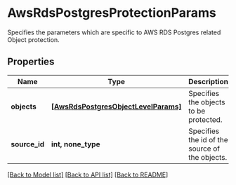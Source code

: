 # AwsRdsPostgresProtectionParams

Specifies the parameters which are specific to AWS RDS Postgres related Object protection.

## Properties
Name | Type | Description | Notes
------------ | ------------- | ------------- | -------------
**objects** | [**[AwsRdsPostgresObjectLevelParams]**](AwsRdsPostgresObjectLevelParams.md) | Specifies the objects to be protected. | [optional] 
**source_id** | **int, none_type** | Specifies the id of the source of the objects. | [optional] [readonly] 

[[Back to Model list]](../README.md#documentation-for-models) [[Back to API list]](../README.md#documentation-for-api-endpoints) [[Back to README]](../README.md)


